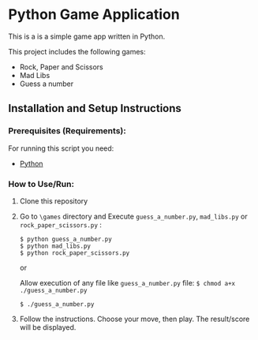 # Python Game Application

This is a is a simple game app written in Python. 

This project includes the following games:
- Rock, Paper and Scissors
- Mad Libs
- Guess a number 

## Installation and Setup Instructions

### Prerequisites (Requirements):

For running this script you need:

- [Python](https://www.python.org/downloads/)

### How to Use/Run:
1. Clone this repository
2. Go to `\games` directory and Execute `guess_a_number.py`, `mad_libs.py` or `rock_paper_scissors.py` : 
    ```
    $ python guess_a_number.py
    $ python mad_libs.py  
    $ python rock_paper_scissors.py
    ```
    
    or
    
     Allow execution of any file like `guess_a_number.py` file: `$ chmod a+x ./guess_a_number.py`
    
    ```
    $ ./guess_a_number.py
    ```
    
4. Follow the instructions. Choose your move, then play. The result/score will be displayed.
